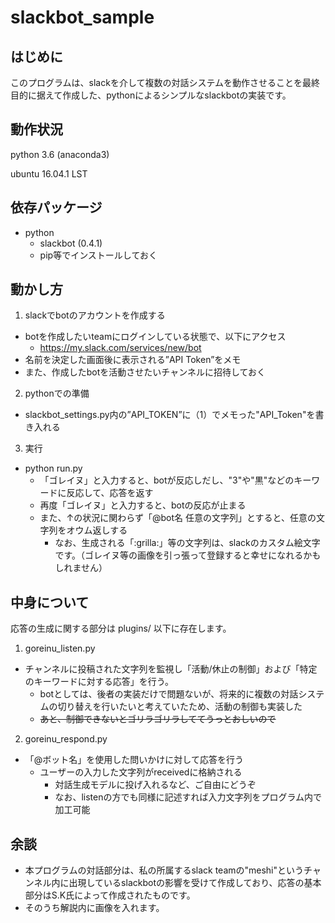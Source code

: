 # slackbot_sample

## はじめに
このプログラムは、slackを介して複数の対話システムを動作させることを最終目的に据えて作成した、pythonによるシンプルなslackbotの実装です。

## 動作状況
python 3.6 (anaconda3)

ubuntu 16.04.1 LST

## 依存パッケージ
- python
  - slackbot (0.4.1)
  - pip等でインストールしておく

## 動かし方
1. slackでbotのアカウントを作成する
  - botを作成したいteamにログインしている状態で、以下にアクセス
    - https://my.slack.com/services/new/bot
  - 名前を決定した画面後に表示される”API Token”をメモ
  - また、作成したbotを活動させたいチャンネルに招待しておく

2. pythonでの準備
  - slackbot_settings.py内の”API_TOKEN”に（1）でメモった"API_Token"を書き入れる

3. 実行
  - python run.py
    - 「ゴレイヌ」と入力すると、botが反応しだし、"3"や"黒"などのキーワードに反応して、応答を返す
    - 再度「ゴレイヌ」と入力すると、botの反応が止まる
    - また、↑の状況に関わらず「@bot名 任意の文字列」とすると、任意の文字列をオウム返しする
      - なお、生成される「:grilla:」等の文字列は、slackのカスタム絵文字です。（ゴレイヌ等の画像を引っ張って登録すると幸せになれるかもしれません）


## 中身について
応答の生成に関する部分は plugins/ 以下に存在します。

1. goreinu_listen.py
  - チャンネルに投稿された文字列を監視し「活動/休止の制御」および「特定のキーワードに対する応答」を行う。
    - botとしては、後者の実装だけで問題ないが、将来的に複数の対話システムの切り替えを行いたいと考えていたため、活動の制御も実装した
    - ~~あと、制御できないとゴリラゴリラしててうっとおしいので~~
    
2. goreinu_respond.py
  - 「@ボット名」を使用した問いかけに対して応答を行う
    - ユーザーの入力した文字列がreceivedに格納される
      - 対話生成モデルに投げ入れるなど、ご自由にどうぞ
      - なお、listenの方でも同様に記述すれば入力文字列をプログラム内で加工可能

## 余談
- 本プログラムの対話部分は、私の所属するslack teamの"meshi"というチャンネル内に出現しているslackbotの影響を受けて作成しており、応答の基本部分はS.K氏によって作成されたものです。
- そのうち解説内に画像を入れます。

